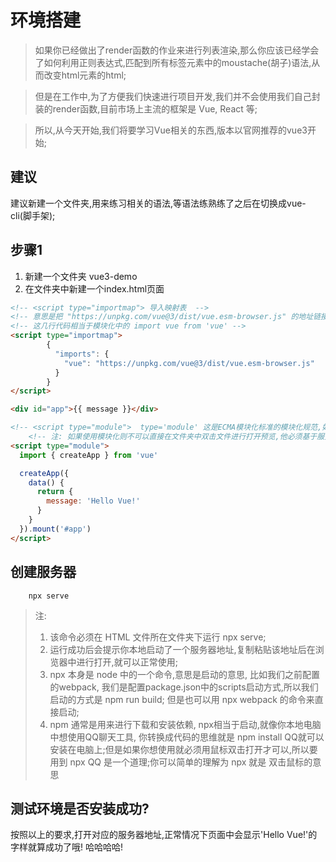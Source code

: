 # 环境搭建

> 如果你已经做出了render函数的作业来进行列表渲染,那么你应该已经学会了如何利用正则表达式,匹配到所有标签元素中的moustache(胡子)语法,从而改变html元素的html;

>但是在工作中,为了方便我们快速进行项目开发,我们并不会使用我们自己封装的render函数,目前市场上主流的框架是 Vue, React 等;

>所以,从今天开始,我们将要学习Vue相关的东西,版本以官网推荐的vue3开始;

## 建议
建议新建一个文件夹,用来练习相关的语法,等语法练熟练了之后在切换成vue-cli(脚手架);

## 步骤1
1. 新建一个文件夹  vue3-demo
2. 在文件夹中新建一个index.html页面
```html
<!-- <script type="importmap"> 导入映射表  -->
<!-- 意思是把 "https://unpkg.com/vue@3/dist/vue.esm-browser.js" 的地址链接中模块化声明的变量 赋值给 vue 这个变量中 -->
<!-- 这几行代码相当于模块化中的 import vue from 'vue' -->
<script type="importmap">
        {
          "imports": {
            "vue": "https://unpkg.com/vue@3/dist/vue.esm-browser.js"
          }
        }
</script>

<div id="app">{{ message }}</div>

<!-- <script type="module">  type='module' 这是ECMA模块化标准的模块化规范,如果声明了 type='module',那么表示该scipt脚本中可以用模块化相关的所有语法 -->
    <!-- 注: 如果使用模块化则不可以直接在文件夹中双击文件进行打开预览,他必须基于服务器才可以打开 -->
<script type="module">
  import { createApp } from 'vue'

  createApp({
    data() {
      return {
        message: 'Hello Vue!'
      }
    }
  }).mount('#app')
</script>
```

## 创建服务器
```
    npx serve
```
> 注:
> 1. 该命令必须在 HTML 文件所在文件夹下运行 npx serve;
> 2. 运行成功后会提示你本地启动了一个服务器地址,复制粘贴该地址后在浏览器中进行打开,就可以正常使用;
> 3. npx 本身是 node 中的一个命令,意思是启动的意思, 比如我们之前配置的webpack,
我们是配置package.json中的scripts启动方式,所以我们启动的方式是 npm run build;
但是也可以用 npx webpack 的命令来直接启动;
> 4. npm 通常是用来进行下载和安装依赖, npx相当于启动,就像你本地电脑中想使用QQ聊天工具, 你转换成代码的思维就是  npm install QQ就可以安装在电脑上;但是如果你想使用就必须用鼠标双击打开才可以,所以要用到 npx QQ 是一个道理;你可以简单的理解为 npx 就是 双击鼠标的意思

## 测试环境是否安装成功?
按照以上的要求,打开对应的服务器地址,正常情况下页面中会显示'Hello Vue!'的字样就算成功了哦! 哈哈哈哈!